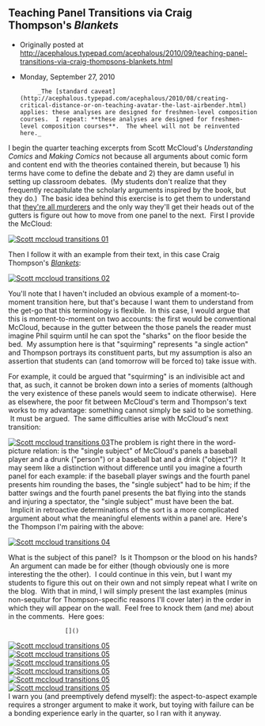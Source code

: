 ## Teaching Panel Transitions via Craig Thompson's <em>Blankets</em>

 * Originally posted at http://acephalous.typepad.com/acephalous/2010/09/teaching-panel-transitions-via-craig-thompsons-blankets.html
 * Monday, September 27, 2010



			_The [standard caveat](http://acephalous.typepad.com/acephalous/2010/08/creating-critical-distance-or-on-teaching-avatar-the-last-airbender.html) applies: these analyses are designed for freshmen-level composition courses.  I repeat: **these analyses are designed for freshmen-level composition courses**.  The wheel will not be reinvented here._

I begin the quarter teaching excerpts from Scott McCloud's _Understanding Comics_ and _Making Comics_ not because all arguments about comic form and content end with the theories contained therein, but because 1) his terms have come to define the debate and 2) they are damn useful in setting up classroom debates.  (My students don't realize that they frequently recapitulate the scholarly arguments inspired by the book, but they do.)  The basic idea behind this exercise is to get them to understand that [they're all murderers](http://acephalous.typepad.com/acephalous/2009/10/on-informing-your-students-that-theyre-murderers.html) and the only way they'll get their heads out of the gutters is figure out how to move from one panel to the next.  First I provide the McCloud:

[![Scott mccloud transitions 01](http://acephalous.typepad.com/.a/6a00d8341c2df453ef0133f4a53a5c970b-500wi "Scott mccloud transitions 01")](http://acephalous.typepad.com/.a/6a00d8341c2df453ef0133f4a53a5c970b-popup)

Then I follow it with an example from their text, in this case Craig Thompson's _[Blankets](http://www.amazon.com/exec/obidos/ASIN/1891830430/diesekoschmar-20)_:

[![Scott mccloud transitions 02](http://acephalous.typepad.com/.a/6a00d8341c2df453ef0133f4a53b8b970b-500wi "Scott mccloud transitions 02")](http://acephalous.typepad.com/.a/6a00d8341c2df453ef0133f4a53b8b970b-popup)

You'll note that I haven't included an obvious example of a moment-to-moment transition here, but that's because I want them to understand from the get-go that this terminology is flexible.  In this case, I would argue that this is moment-to-moment on two accounts: the first would be conventional McCloud, because in the gutter between the those panels the reader must imagine Phil squirm until he can spot the "sharks" on the floor beside the bed.  My assumption here is that "squirming" represents "a single action" and Thompson portrays its constituent parts, but my assumption is also an assertion that students can (and tomorrow will be forced to) take issue with.

For example, it could be argued that "squirming" is an indivisible act and that, as such, it cannot be broken down into a series of moments (although the very existence of these panels would seem to indicate otherwise).  Here as elsewhere, the poor fit between McCloud's term and Thompson's text works to my advantage: something cannot simply be said to be something.  It must be argued.  The same difficulties arise with McCloud's next transition:

[![Scott mccloud transitions 03](http://acephalous.typepad.com/.a/6a00d8341c2df453ef013487c54f36970c-500wi "Scott mccloud transitions 03")](http://acephalous.typepad.com/.a/6a00d8341c2df453ef013487c54f36970c-popup)The problem is right there in the word-picture relation: is the "single subject" of McCloud's panels a baseball player and a drunk ("person") or a baseball bat and a drink ("object")?  It may seem like a distinction without difference until you imagine a fourth panel for each example: if the baseball player swings and the fourth panel presents him rounding the bases, the "single subject" had to be him; if the batter swings and the fourth panel presents the bat flying into the stands and injuring a spectator, the "single subject" must have been the bat.  Implicit in retroactive determinations of the sort is a more complicated argument about what the meaningful elements within a panel are.  Here's the Thompson I'm pairing with the above:

[![Scott mccloud transitions 04](http://acephalous.typepad.com/.a/6a00d8341c2df453ef013487c55a15970c-500wi "Scott mccloud transitions 04")](http://acephalous.typepad.com/.a/6a00d8341c2df453ef013487c55a15970c-popup)

What is the subject of this panel?  Is it Thompson or the blood on his hands?  An argument can made be for either (though obviously one is more interesting the the other).  I could continue in this vein, but I want my students to figure this out on their own and not simply repeat what I write on the blog.  With that in mind, I will simply present the last examples (minus non-sequitur for Thompson-specific reasons I'll cover later) in the order in which they will appear on the wall.  Feel free to knock them (and me) about in the comments.  Here goes:

		

					[]()
			

[![Scott mccloud transitions 05](http://acephalous.typepad.com/.a/6a00d8341c2df453ef0133f4a56db8970b-500wi "Scott mccloud transitions 05")](http://acephalous.typepad.com/.a/6a00d8341c2df453ef0133f4a56db8970b-popup)   
 [![Scott mccloud transitions 05](http://acephalous.typepad.com/.a/6a00d8341c2df453ef0133f4a56dee970b-500wi "Scott mccloud transitions 05")](http://acephalous.typepad.com/.a/6a00d8341c2df453ef0133f4a56dee970b-popup)   
 [![Scott mccloud transitions 05](http://acephalous.typepad.com/.a/6a00d8341c2df453ef013487c57013970c-500wi "Scott mccloud transitions 05")](http://acephalous.typepad.com/.a/6a00d8341c2df453ef013487c57013970c-popup)   
 [![Scott mccloud transitions 05](http://acephalous.typepad.com/.a/6a00d8341c2df453ef013487c57033970c-500wi "Scott mccloud transitions 05")](http://acephalous.typepad.com/.a/6a00d8341c2df453ef013487c57033970c-popup)   
 [![Scott mccloud transitions 05](http://acephalous.typepad.com/.a/6a00d8341c2df453ef013487c57069970c-500wi "Scott mccloud transitions 05")](http://acephalous.typepad.com/.a/6a00d8341c2df453ef013487c57069970c-popup)   
 [![Scott mccloud transitions 05](http://acephalous.typepad.com/.a/6a00d8341c2df453ef013487c57090970c-500wi "Scott mccloud transitions 05")](http://acephalous.typepad.com/.a/6a00d8341c2df453ef013487c57090970c-popup)   
I warn you (and preemptively defend myself): the aspect-to-aspect example requires a stronger argument to make it work, but toying with failure can be a bonding experience early in the quarter, so I ran with it anyway.

			
